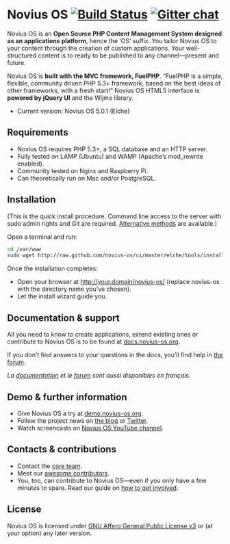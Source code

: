 # Novius OS [![Build Status](https://travis-ci.org/novius-os/novius-os.png?branch=master/elche)](https://travis-ci.org/novius-os/novius-os) [![Gitter chat](https://badges.gitter.im/novius-os.png)](https://gitter.im/novius-os)

Novius OS is an **Open Source PHP Content Management System designed as an applications platform**, hence the ‘OS’ suffix. You tailor Novius OS to your content through the creation of custom applications. Your well-structured content is to ready to be published to any channel—present and future.

Novius OS is **built with the MVC framework, FuelPHP**. “FuelPHP is a simple, flexible, community driven PHP 5.3+ framework, based on the best ideas of other frameworks, with a fresh start!” Novius OS HTML5 interface is **powered by jQuery UI** and the Wijmo library.

* Current version: Novius OS 5.0.1 (Elche)

## Requirements

* Novius OS requires PHP 5.3+, a SQL database and an HTTP server.
* Fully tested on LAMP (Ubuntu) and WAMP (Apache’s mod_rewrite enabled).
* Community tested on Nginx and Raspberry Pi.
* Can theoretically run on Mac and/or PostgreSQL.

## Installation

(This is the quick install procedure. Command line access to the server with sudo admin rights
and Git are required. [Alternative methods](http://docs.novius-os.org/en/elche/install/install.html) are available.)

Open a terminal and run:
```bash
cd /var/www
sudo wget http://raw.github.com/novius-os/ci/master/elche/tools/install.sh && sh install.sh
```

Once the installation completes:
* Open your browser at http://your.domain/novius-os/ (replace novius-os with the directory name you’ve chosen).
* Let the install wizard guide you.

## Documentation & support

All you need to know to create applications, extend existing ones or contribute to Novius OS is to be found at [docs.novius-os.org](http://docs.novius-os.org).

If you don’t find answers to your questions in the docs, you’ll find help in [the forum](http://forums.novius-os.org/en).

_La [documentation](http://docs-fr.novius-os.org) et le [forum](http://forums.novius-os.org) sont aussi disponibles en français._

## Demo & further information

* Give Novius OS a try at [demo.novius-os.org](http://demo.novius-os.org/admin).
* Follow the project news on [the blog](http://community.novius-os.org) or [Twitter](http://twitter.com/NoviusOS).
* Watch screencasts on [Novius OS YouTube channel](http://www.youtube.com/NoviusOS).

## Contacts & contributions

* Contact the [core team](http://community.novius-os.org/more-info/contacts/team-credits.html).
* Meet our [awesome contributors](http://community.novius-os.org/Get-involved/our-awesome-contributors.html).
* You, too, can contribute to Novius OS—even if you only have a few minutes to spare. Read our guide on [how to get involved](http://community.novius-os.org/Get-involved/how-to-get-involved.html).

## License

Novius OS is licensed under [GNU Affero General Public License v3](http://www.gnu.org/licenses/agpl-3.0.html) or (at your option) any later version.
